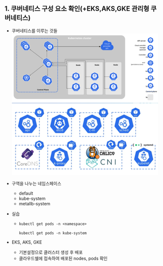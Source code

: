 ## 1. 쿠버네티스 구성 요소 확인(+EKS,AKS,GKE 관리형 쿠버네티스)
* 쿠버네티스를 이루는 것들
  ![쿠버네티스 컴포넌트](./assets/components-of-kubernetes.svg)
  ![쿠버네티스 구성요소](./assets/kubernetes_comp.png)

* 구역을 나누는 네임스페이스
  * default
  * kube-system
  * metallb-system

* 실습
  * `kubectl get pods -n <namespace>`
    ```
    kubectl get pods -n kube-system
    ```

* EKS, AKS, GKE
  * 기본설정으로 클러스터 생성 후 배포
  * 클라우드쉘에 접속하여 배포된 nodes, pods 확인

